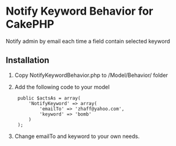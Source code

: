 # Notify Keyword Behavior for CakePHP #

Notify admin by email each time a field contain selected keyword

## Installation

1. Copy NotifyKeywordBehavior.php to /Model/Behavior/ folder

2. Add the following code to your model

		public $actsAs = array(
			'NotifyKeyword' => array(
				'emailTo' => 'zhaff@yahoo.com',
				'keyword' => 'bomb'
			)
		);
	
3. Change emailTo and keyword to your own needs.